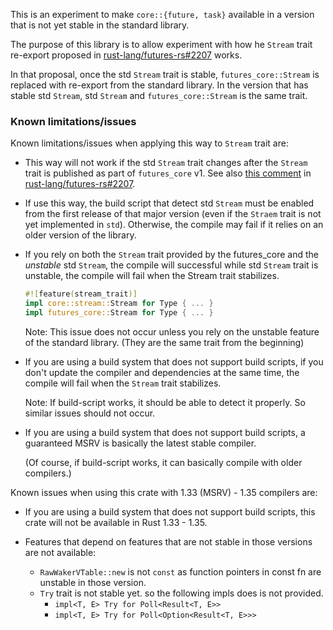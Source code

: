 This is an experiment to make `core::{future, task}` available in a version that is not yet stable in the standard library.

The purpose of this library is to allow experiment with how he `Stream` trait re-export proposed in [rust-lang/futures-rs#2207] works.

In that proposal, once the std `Stream` trait is stable, `futures_core::Stream` is replaced with re-export from the standard library. In the version that has stable std `Stream`, std `Stream` and `futures_core::Stream` is the same trait.

### Known limitations/issues

Known limitations/issues when applying this way to `Stream` trait are:

* This way will not work if the std `Stream` trait changes after the `Stream` trait is published as part of `futures_core` v1. See also [this comment](https://github.com/rust-lang/futures-rs/issues/2207#issuecomment-687134204) in [rust-lang/futures-rs#2207].

* If use this way, the build script that detect std `Stream` must be enabled from the first release of that major version (even if the `Straem` trait is not yet implemented in `std`). Otherwise, the compile may fail if it relies on an older version of the library.

* If you rely on both the `Stream` trait provided by the futures_core and the *unstable* std `Stream`, the compile will successful while std `Stream` trait is unstable, the compile will fail when the Stream trait stabilizes.

  ```rust
  #![feature(stream_trait)]
  impl core::stream::Stream for Type { ... }
  impl futures_core::Stream for Type { ... }
  ```

  Note: This issue does not occur unless you rely on the unstable feature of the standard library. (They are the same trait from the beginning)

* If you are using a build system that does not support build scripts, if you don't update the compiler and dependencies at the same time, the compile will fail when the `Stream` trait stabilizes.

  Note: If build-script works, it should be able to detect it properly. So similar issues should not occur.

* If you are using a build system that does not support build scripts, a guaranteed MSRV is basically the latest stable compiler.

  (Of course, if build-script works, it can basically compile with older compilers.)

Known issues when using this crate with 1.33 (MSRV) - 1.35 compilers are:

* If you are using a build system that does not support build scripts, this crate will not be available in Rust 1.33 - 1.35.

* Features that depend on features that are not stable in those versions are not available:

  * `RawWakerVTable::new` is not `const` as function pointers in const fn are unstable in those version.
  * `Try` trait is not stable yet. so the following impls does is not provided.
    * `impl<T, E> Try for Poll<Result<T, E>>`
    * `impl<T, E> Try for Poll<Option<Result<T, E>>>`

[rust-lang/futures-rs#2207]: https://github.com/rust-lang/futures-rs/issues/2207
